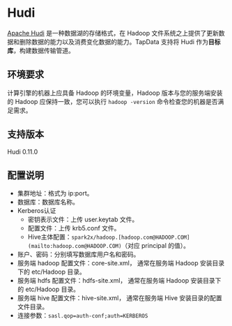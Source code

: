 # Hudi

[Apache Hudi](https://hudi.apache.org/cn/docs/overview) 是一种数据湖的存储格式，在 Hadoop 文件系统之上提供了更新数据和删除数据的能力以及消费变化数据的能力。TapData 支持将 Hudi 作为**目标库**，构建数据传输管道。

## 环境要求

计算引擎的机器上应具备 Hadoop 的环境变量，Hadoop 版本与您的服务端安装的 Hadoop 应保持一致，您可以执行 `hadoop -version` 命令检查您的机器是否满足需求。

## 支持版本

Hudi 0.11.0

## 配置说明

- 集群地址：格式为 ip:port。
- 数据库：数据库名称。
- Kerberos认证
  - 密钥表示文件：上传 user.keytab 文件。
  - 配置文件：上传 krb5.conf 文件。
  - Hive主体配置：`spark2x/hadoop.[hadoop.com@HADOOP.COM](mailto:hadoop.com@HADOOP.COM)`（对应 principal 的值）。
- 账户、密码：分别填写数据库用户名和密码。
- 服务端 hadoop 配置文件：core-site.xml， 通常在服务端 Hadoop 安装目录下的 etc/Hadoop 目录。
- 服务端 hdfs 配置文件：hdfs-site.xml， 通常在服务端 Hadoop 安装目录下的 etc/Hadoop 目录。
- 服务端 hive 配置文件：hive-site.xml， 通常在服务端 Hive 安装目录的配置文件目录。
- 连接参数：`sasl.qop=auth-conf;auth=KERBEROS`